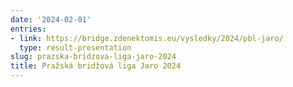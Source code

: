 ```yaml
---
date: '2024-02-01'
entries:
- link: https://bridge.zdenektomis.eu/vysledky/2024/pbl-jaro/
  type: result-presentation
slug: prazska-bridzova-liga-jaro-2024
title: Pražská bridžová liga Jaro 2024
---
```



